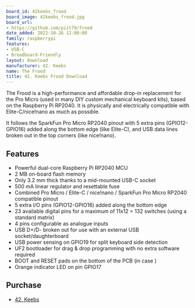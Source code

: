 ```yaml
---
board_id: 42keebs_frood
board_image: 42keebs_frood.jpg
board_url:
- https://github.com/piit79/frood
date_added: 2022-10-26 12:00:00
family: raspberrypi
features:
- USB-C
- Breadboard-Friendly
layout: download
manufacturer: 42. Keebs
name: The Frood
title: 42. Keebs Frood Download
---
```


The Frood is a high-performance and affordable drop-in replacement for the Pro Micro (used in many DIY custom mechanical keyboard kits), based on the Raspberry Pi RP2040. It is physically and electrically compatible with Elite-C/nice!nano as much as possible.

It follows the SparkFun Pro Micro RP2040 pinout with 5 extra pins (GPIO12-GPIO16) added along the bottom edge (like Elite-C), and USB data lines broken out in the top corners (like nice!nano).

## Features
- Powerful dual-core Raspberry Pi RP2040 MCU
- 2 MB on-board flash memory
- Only 3.2 mm thick thanks to a mid-mounted USB-C socket
- 500 mA linear regulator and resettable fuse
- Combined Pro Micro / Elite-C / nice!nano / SparkFun Pro Micro RP2040 compatible pinout
- 5 extra I/O pins (GPIO12-GPIO16) added along the bottom edge
- 23 available digital pins for a maximum of 11x12 = 132 switches (using a standard matrix)
- 4 pins configurable as analogue inputs
- USB D+/D- broken out for use with an external USB socket/daughterboard
- USB power sensing on GPIO19 for split keyboard side detection
- UF2 bootloader for drag & drop programming with no extra software required
- BOOT and RESET pads on the bottom of the PCB (in case )
- Orange indicator LED on pin GPIO17

## Purchase
- [42. Keebs](https://42keebs.eu/shop/parts/controllers/frood-rp2040-pro-micro-controller/)
